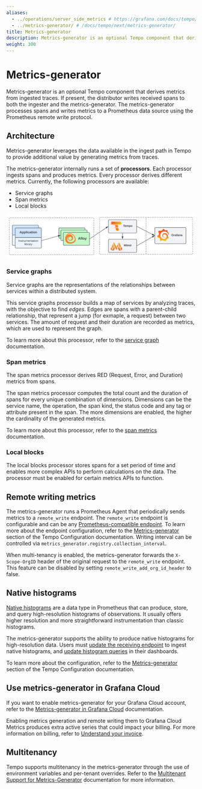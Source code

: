 ```yaml
---
aliases:
  - ../operations/server_side_metrics # https://grafana.com/docs/tempo/<TEMPO_VERSION>/operations/server_side_metrics/
  - ../metrics-generator/ # /docs/tempo/next/metrics-generator/
title: Metrics-generator
description: Metrics-generator is an optional Tempo component that derives metrics from ingested traces.
weight: 300
---
```


# Metrics-generator

Metrics-generator is an optional Tempo component that derives metrics from ingested traces.
If present, the distributor writes received spans to both the ingester and the metrics-generator.
The metrics-generator processes spans and writes metrics to a Prometheus data source using the Prometheus remote write protocol.

## Architecture

Metrics-generator leverages the data available in the ingest path in Tempo to provide additional value by generating metrics from traces.

The metrics-generator internally runs a set of **processors**.
Each processor ingests spans and produces metrics.
Every processor derives different metrics. Currently, the following processors are available:

- Service graphs
- Span metrics
- Local blocks

<p align="center"><img src="tempo-metrics-gen-overview.svg" alt="Service metrics architecture"></p>

### Service graphs

Service graphs are the representations of the relationships between services within a distributed system.

This service graphs processor builds a map of services by analyzing traces, with the objective to find _edges_.
Edges are spans with a parent-child relationship, that represent a jump (for exmaple, a request) between two services.
The amount of request and their duration are recorded as metrics, which are used to represent the graph.

To learn more about this processor, refer to the [service graph](/docs/tempo/<TEMPO_VERSION>/metrics-from-traces/service_graphs/) documentation.

### Span metrics

The span metrics processor derives RED (Request, Error, and Duration) metrics from spans.

The span metrics processor computes the total count and the duration of spans for every unique combination of dimensions.
Dimensions can be the service name, the operation, the span kind, the status code and any tag or attribute present in the span.
The more dimensions are enabled, the higher the cardinality of the generated metrics.

To learn more about this processor, refer to the [span metrics](/docs/tempo/<TEMPO_VERSION>/metrics-from-traces/span-metrics/) documentation.

### Local blocks

The local blocks processor stores spans for a set period of time and
enables more complex APIs to perform calculations on the data. The processor must be
enabled for certain metrics APIs to function.

## Remote writing metrics

The metrics-generator runs a Prometheus Agent that periodically sends metrics to a `remote_write` endpoint.
The `remote_write` endpoint is configurable and can be any [Prometheus-compatible endpoint](https://prometheus.io/docs/prometheus/latest/configuration/configuration/#remote_write).
To learn more about the endpoint configuration, refer to the [Metrics-generator](http://grafana.com/docs/tempo/<TEMPO_VERSION>/configuration/#metrics-generator) section of the Tempo Configuration documentation.
Writing interval can be controlled via `metrics_generator.registry.collection_interval`.

When multi-tenancy is enabled, the metrics-generator forwards the `X-Scope-OrgID` header of the original request to the `remote_write` endpoint. This feature can be disabled by setting `remote_write_add_org_id_header` to false.

## Native histograms

[Native histograms](https://grafana.com/docs/mimir/<MIMIR_VERSION>/visualize/native-histograms/) are a data type in Prometheus that can produce, store, and query high-resolution histograms of observations.
It usually offers higher resolution and more straightforward instrumentation than classic histograms.

The metrics-generator supports the ability to produce native histograms for
high-resolution data. Users must [update the receiving endpoint](https://grafana.com/docs/mimir/<MIMIR_VERSION>/configure/configure-native-histograms-ingestion/) to ingest native
histograms, and [update histogram queries](https://grafana.com/docs/mimir/<MIMIR_VERSION>/visualize/native-histograms/) in their dashboards.

To learn more about the configuration, refer to the [Metrics-generator](/docs/tempo/<TEMPO_VERSION>/configuration/#metrics-generator) section of the Tempo Configuration documentation.

## Use metrics-generator in Grafana Cloud

If you want to enable metrics-generator for your Grafana Cloud account, refer to the [Metrics-generator in Grafana Cloud](https://grafana.com/docs/grafana-cloud/send-data/traces/metrics-generator/) documentation.

Enabling metrics generation and remote writing them to Grafana Cloud Metrics produces extra active series that could impact your billing.
For more information on billing, refer to [Understand your invoice](/docs/grafana-cloud/cost-management-and-billing/understand-your-invoice/).

## Multitenancy

Tempo supports multitenancy in the metrics-generator through the use of environment variables and per-tenant overrides.
Refer to the [Multitenant Support for Metrics-Generator](multitenancy/) documentation for more information.

